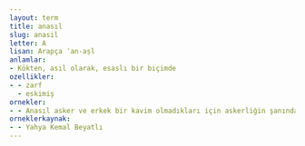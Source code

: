 ```yaml
---
layout: term
title: anasıl
slug: anasil
letter: A
lisan: Arapça ʿan-aṣl
anlamlar:
- Kökten, asıl olarak, esaslı bir biçimde
ozellikler:
- - zarf
  - eskimiş
ornekler:
- - Anasıl asker ve erkek bir kavim olmadıkları için askerliğin şanından hiçbir zaman nasipleri yoktur.
orneklerkaynak:
- - Yahya Kemal Beyatlı
---
```

